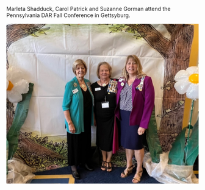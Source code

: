 Marleta Shadduck, Carol Patrick and Suzanne Gorman attend the Pennsylvania DAR Fall Conference in Gettsyburg.

![Member Activity](/assets/images/Fall_Meeting_2022.jpg)
